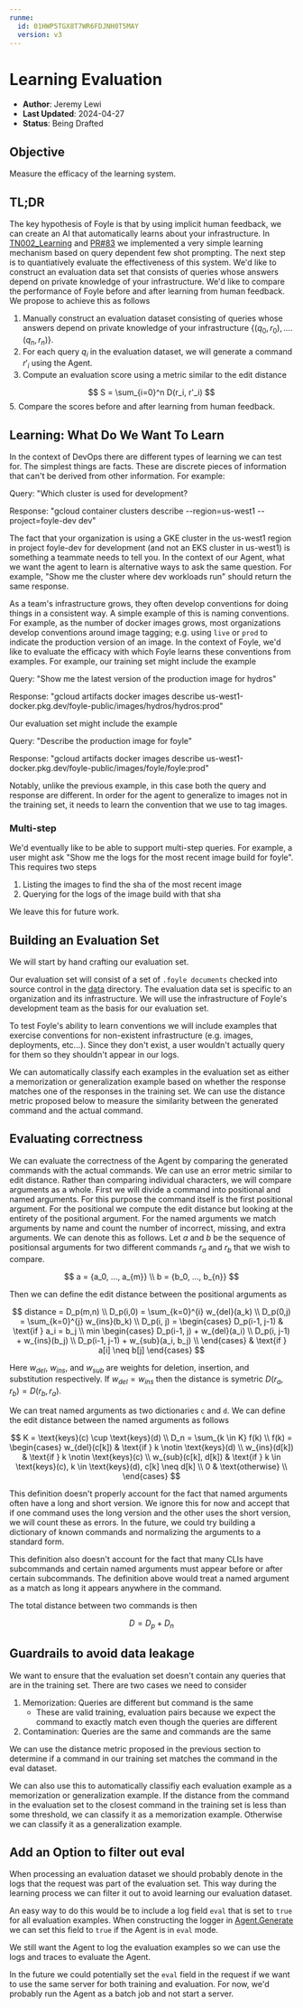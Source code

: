 ```yaml
---
runme:
  id: 01HWP5TGX8T7WR6FDJNH0T5MAY
  version: v3
---
```


# Learning Evaluation

* **Author**: Jeremy Lewi
* **Last Updated**: 2024-04-27
* **Status**: Being Drafted

## Objective

Measure the efficacy of the learning system.

## TL;DR

The key hypothesis of Foyle is that by using implicit human feedback, we can create an AI that automatically learns
about your infrastructure. In [TN002_Learning](tn002_learning) and [PR#83](https://github.com/jlewi/foyle/pull/83)
we implemented a very simple learning mechanism based on query dependent few shot prompting. The next step is to
quantiatively evaluate the effectiveness of this system. We'd like to construct an evaluation data set that consists of
queries whose answers depend on private knowledge of your infrastructure. We'd like to compare the performance of
Foyle before and after learning from human feedback. We propose to achieve this as follows

1. Manually construct an evaluation dataset consisting of queries whose answers depend on private knowledge of your
   infrastructure $\{(q_0, r_0), .... (q_n, r_n)\}$.
1. For each query $q_i$ in the evaluation dataset, we will generate a command $r'_i$ using the Agent. 
1. Compute an evaluation score using a metric similar to the edit distance 

$$
S = \sum_{i=0}^n D(r_i, r'_i) 
$$
5. Compare the scores before and after learning from human feedback.

## Learning: What Do We Want To Learn

In the context of DevOps there are different types of learning we can test for. The simplest things are facts.
These are discrete pieces of information that can't be derived from other information. For example:

Query: "Which cluster is used for development?

Response: "gcloud container clusters describe --region=us-west1 --project=foyle-dev dev"

The fact that your organization is using a GKE cluster in the us-west1 region in project foyle-dev for development
(and not an EKS cluster in us-west1) is something a teammate needs to tell you. In the context of our Agent, what
we want the agent to learn is alternative ways to ask the same question. For example,
"Show me the cluster where dev workloads run" should return the same response.

As a team's infrastructure grows, they often develop conventions for doing things in a consistent way. A simple
example of this is naming conventions. For example, as the number of docker images grows, most organizations develop
conventions around image tagging; e.g. using `live` or `prod` to indicate the production version of an image.
In the context of Foyle, we'd like to evaluate the efficacy with which Foyle learns these conventions from examples.
For example, our training set might include the example

Query: "Show me the latest version of the production image for hydros"

Response: "gcloud artifacts docker images describe us-west1-docker.pkg.dev/foyle-public/images/hydros/hydros:prod"

Our evaluation set might include the example

Query: "Describe the production image for foyle"

Response: "gcloud artifacts docker images describe us-west1-docker.pkg.dev/foyle-public/images/foyle/foyle:prod"

Notably, unlike the previous example, in this case both the query and response are different. In order for the agent
to generalize to images not in the training set, it needs to learn the convention that we use to tag images.

### Multi-step

We'd eventually like to be able to support multi-step queries. For example, a user might ask
"Show me the logs for the most recent image build for foyle". This requires two steps

1. Listing the images to find the sha of the most recent image
2. Querying for the logs of the image build with that sha

We leave this for future work.

## Building an Evaluation Set

We will start by hand crafting our evaluation set.

Our evaluation set will consist of a set of `.foyle documents` checked into source control in the [data](../data)
directory. The evaluation data set is specific to an organization and its infrastructure. We will use the infrastructure
of Foyle's development team as the basis for our evaluation set.

To test Foyle's ability to learn conventions we will include examples that exercise conventions for non-existent
infrastructure (e.g. images, deployments, etc...). Since they don't exist, a user wouldn't actually query for them
so they shouldn't appear in our logs.

We can automatically classify each examples in the evaluation set as either a memorization or generalization example
based on whether the response matches one of the responses in the training set. We can use the distance metric proposed
below to measure the similarity between the generated command and the actual command.

## Evaluating correctness

We can evaluate the correctness of the Agent by comparing the generated commands with the actual commands.
We can use an error metric similar to edit distance. Rather than comparing individual characters, we will compare arguments as a whole. 
First we will divide a command into positional and named arguments. For this purpose the command
itself is the first positional argument. For the positional we compute the edit distance but looking at the entirety
of the positional argument. For the named arguments we match arguments by name and count the number of incorrect,
missing, and extra arguments. We can denote this as follows. Let $a$ and $b$ be the sequence of positionsal
arguments for two different commands $r_a$ and $r_b$ that we wish to compare.

$$
a = {a_0, ..., a_{m}} \\
b = {b_0, ..., b_{n}}
$$

Then we can define the edit distance between the positional arguments as

$$
distance = D_p(m,n) \\
D_p(i,0) = \sum_{k=0}^{i} w_{del}(a_k) \\
D_p(0,j) = \sum_{k=0}^{j} w_{ins}(b_k)  \\
D_p(i, j) = \begin{cases}
D_p(i-1, j-1) & \text{if } a_i = b_j \\
min \begin{cases}
D_p(i-1, j) + w_{del}(a_i) \\
D_p(i, j-1) + w_{ins}(b_j) \\
D_p(i-1, j-1) + w_{sub}(a_i, b_j)  \\
\end{cases} & \text{if } a[i] \neq b[j]
\end{cases}
$$

Here $w_{del}$, $w_{ins}$, and $w_{sub}$ are weights for deletion, insertion, and substitution respectively. If $w_{del} = w_{ins}$ then the distance is symetric $D(r_a, r_b) = D(r_b, r_a)$.

We can treat named arguments as two dictionaries `c` and `d`. We can define the edit distance between the named arguments as follows

$$
K = \text{keys}(c) \cup \text{keys}(d) \\
D_n = \sum_{k \in K} f(k) \\
f(k) = \begin{cases}
w_{del}(c[k]) & \text{if } k \notin \text{keys}(d) \\
w_{ins}(d[k]) & \text{if } k \notin \text{keys}(c) \\
w_{sub}(c[k], d[k]) & \text{if } k \in \text{keys}(c),  k \in \text{keys}(d), c[k] \neq d[k]  \\
0 & \text{otherwise}  \\
\end{cases}
$$

This definition doesn't properly account for the fact that named arguments often have a long and short version. We ignore this for now and accept that if one command uses the long version and the other uses the short version, we will count these as errors. In the future, we could try building a dictionary of known commands and normalizing the arguments to a standard form.

This definition also doesn't account for the fact that many CLIs have subcommands and certain named arguments must appear before or after certain subcommands. The definition above
would treat a named argument as a match as long it appears anywhere in the command.

The total distance between two commands is then

$$
D = D_p + D_n
$$

## Guardrails to avoid data leakage

We want to ensure that the evaluation set doesn't contain any queries that are in the training set. There are two cases we need to consider

1. Memorization: Queries are different but command is the same
   * These are valid training, evaluation pairs because we expect the command to exactly match even though the queries are different
1. Contamination: Queries are the same and commands are the same
   
We can use the distance metric proposed in the previous section to determine if a command in our training set matches the command in the eval dataset.

We can also use this to automatically classifiy each evaluation example as a memorization or generalization example. If the distance from the command in the evaluation set to the closest command in the training set is less than some threshold, we can classify it as a memorization example. Otherwise we can classify it as a generalization example.

## Add an Option to filter out eval

When processing an evaluation dataset we should probably denote in the logs that the request was part of the evaluation set. This way during the learning process we can filter it out to avoid learning our evaluation dataset.

An easy way to do this would be to include a log field `eval` that is set to `true` for all evaluation examples. When constructing the logger in [Agent.Generate](https://github.com/jlewi/foyle/blob/4a5e3b573cbfad34b3060eafff33bceeeef21636/app/pkg/agent/agent.go#L73) we can set this field to `true` if the Agent is in `eval` mode. 

We still want the Agent to log the evaluation examples so we can use the logs and traces to evaluate the Agent. 

In the future we could potentially set the `eval` field in the request if we want to use the same server for both training and evaluation. For now, we'd probably run the Agent as a batch job and not start a server.